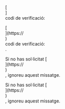 [<br host>]<br action>codi de verificació:<br code>

[<br host>](https://<br host>)<br action>codi de verificació:<br code>.

Si no has sol·licitat [<br host>](https://<br host>)<br action>, ignoreu aquest missatge.

Si no has sol·licitat [<br host>](https://<br host>)<br action>, ignoreu aquest missatge.
